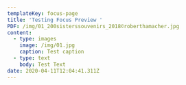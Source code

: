 ```yaml
---
templateKey: focus-page
title: 'Testing Focus Preview '
PDF: /img/01_200sisterssouvenirs_2018©roberthamacher.jpg
content:
  - type: images
    image: /img/01.jpg
    caption: Test caption
  - type: text
    body: Test Text
date: 2020-04-11T12:04:41.311Z
---
```

